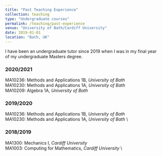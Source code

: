```yaml
---
title: "Past Teaching Experience"
collection: teaching
type: "Undergraduate courses"
permalink: /teaching/past-experience
venue: "University of Bath/Cardiff University"
date: 2019-01-01
location: "Bath, UK"
---
```


I have been an undergraduate tutor since 2019 when I was in my final year of my undergraduate Masters degree. 

### 2020/2021

MA10236: Methods and Applications 1B, *University of Bath* \
MA10230: Methods and Applications 1A, *University of Bath*  \
MA10209: Algebra 1A, *University of Bath*

### 2019/2020
MA10236: Methods and Applications 1B, *University of Bath* \
MA10230: Methods and Applications 1A, *University of Bath* \

### 2018/2019


MA1300: Mechanics I, *Cardiff University* \
MA1003: Computing for Mathematics, *Cardiff University* \